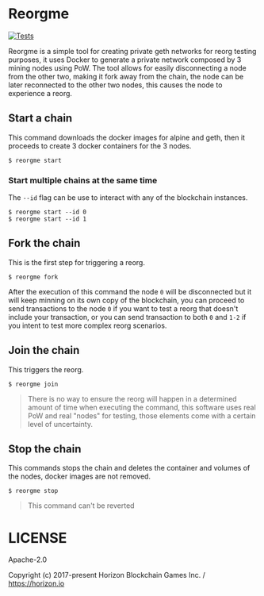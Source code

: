 # Reorgme 

[![Tests](https://github.com/0xsequence/reorgme/actions/workflows/test.yml/badge.svg)](https://github.com/0xsequence/reorgme/actions/workflows/test.yml)

Reorgme is a simple tool for creating private geth networks for reorg testing purposes, it uses Docker to generate a private network composed by 3 mining nodes using PoW. The tool allows for easily disconnecting a node from the other two, making it fork away from the chain, the node can be later reconnected to the other two nodes, this causes the node to experience a reorg.

## Start a chain

This command downloads the docker images for alpine and geth, then it proceeds to create 3 docker containers for the 3 nodes.

```
$ reorgme start
```

### Start multiple chains at the same time

The `--id` flag can be use to interact with any of the blockchain instances.

```
$ reorgme start --id 0
$ reorgme start --id 1
```

## Fork the chain

This is the first step for triggering a reorg.

```
$ reorgme fork
```

After the execution of this command the node `0` will be disconnected but it will keep minning on its own copy of the blockchain, you can proceed to send transactions to the node `0` if you want to test a reorg that doesn't include your transaction, or you can send transaction to both `0` and `1-2` if you intent to test more complex reorg scenarios.

## Join the chain

This triggers the reorg.

```
$ reorgme join
```

> There is no way to ensure the reorg will happen in a determined amount of time when executing the command, this software uses real PoW and real "nodes" for testing, those elements come with a certain level of uncertainty.

## Stop the chain

This commands stops the chain and deletes the container and volumes of the nodes, docker images are not removed.

```
$ reorgme stop
```

> This command can't be reverted


# LICENSE

Apache-2.0

Copyright (c) 2017-present Horizon Blockchain Games Inc. / https://horizon.io